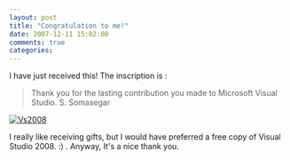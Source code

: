 ```yaml
---
layout: post
title: "Congratulation to me!"
date: 2007-12-11 15:02:00
comments: true
categories: 
---
```


<p>I have just received this! The inscription is :</p>
<blockquote>
<p>Thank you for the lasting contribution you made to Microsoft Visual Studio. S. Somasegar</p>
</blockquote>
<p><a title="Vs2008" href="http://www.flickr.com/photos/63483657@N00/2105149309/"><img src="http://static.flickr.com/2045/2105149309_f0f7be36b3.jpg" border="0" alt="Vs2008" /></a></p>
<p>I really like receiving gifts, but I would have preferred a free copy of Visual Studio 2008. :) . Anyway, It's a nice thank you.</p>